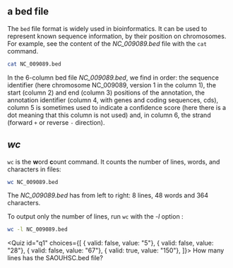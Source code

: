 <script>
import Quiz from "components/Quiz.svelte";
import Execute from "components/Execute.svelte";
</script>

## a bed file

The `bed` file format is widely used in bioinformatics. 
It can be used to represent known sequence information, by their position on chromosomes. 
For example, see the content of the *NC_009089.bed* file with the `cat` command.

```bash
cat NC_009089.bed
```

In the 6-column bed file *NC_009089.bed*, we find in order: the sequence identifier (here chromosome NC_009089, version 1 in the column 1), the start (column 2) and end (column 3) positions of the annotation, the annotation identifier (column 4, with genes and coding sequences, cds), column 5 is sometimes used to indicate a confidence score (here there is a dot meaning that this column is not used) and, in column 6, the strand (forward `+` or reverse `-` direction).

## *wc*

`wc` is the **w**ord **c**ount command. 
It counts the number of lines, words, and characters in files:
	
```bash
wc NC_009089.bed
```

The *NC_009089.bed* has from left to right: 8 lines, 48 words and 364 characters.

To output only the number of lines, run `wc` with the _-l_ option :

```bash
wc -l NC_009089.bed
```

<Quiz id="q1" choices={[
	{ valid: false, value: "5"},
	{ valid: false, value: "28"},
	{ valid: false, value: "67"},
	{ valid: true, value: "150"},
]}>
	<span slot="prompt">
		How many lines has the SAOUHSC.bed file?
	</span>
</Quiz>

